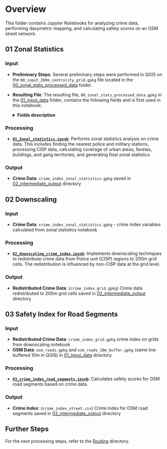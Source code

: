 # Overview

This folder contains Jupyter Notebooks for analyzing crime data, performing dasymetric mapping, and calculating safety scores on an OSM street network.

## 01 Zonal Statistics

### Input
- **Preliminary Steps**: Several preliminary steps were performed in QGIS on the `00_input_200m_centrality_grid.gpkg` file located in the [00_zonal_stats_processed_data](../../data/01_input_data/00_zonal_stats_processed_data) folder.
- **Resulting File**: The resulting file, `00_zonal_stats_processed_data.gpkg` in the [01_input_data](../../data/01_input_data) folder, contains the following fields and is first used in this notebook:

   <details>
   <summary><b>Fields description</b></summary>
    
   | Fields                                                    | Methodology                                                                 |
   |-----------------------------------------------------------|-----------------------------------------------------------------------------|
   | `Average_building_height`                                 | Average height of buildings                                                 |
   | `Average_household_income`                                | Average household income                                                    |
   | `Cumulative_opportunity_measure_to_access_jobs_in_60_minutes`| Average cumulative opportunity measure to access jobs within 60 minutes     |
   | `Illiteracy_rate`                                         | Average illiteracy rate                                                     |
   | `Normalized_difference_vegetation_index`                  | Average NDVI (Normalized Difference Vegetation Index)                       |
   | `Number_of_CCTV_cameras`                                  | Count of CCTV cameras                                                       |
   | `Number_of_buildings`                                     | Count of buildings                                                          |
   | `Number_of_streetlights`                                  | Count of streetlights                                                       |
   | `OSM_road_network_centrality_by_average_travel_time_in_car`| Average centrality of road network based on travel time by car              |
   | `Perceptual_GeoAI_safety_score_from_street_view_imagery`  | Average safety score from IDW interpolation                                 |
   | `Satellite_nightlight_saturation`                         | Average satellite nightlight radiance                                       |
   | `Travel_time_to_closest_healthcare_facility`              | Average travel time to the closest healthcare facility                      |
   *Note: 200m grid level*
   </details>

### Processing
- **[`01_Zonal_statistics.ipynb`](../02_street_crime_index/01_zonal_statistics.ipynb)**: Performs zonal statistics analysis on crime data. This includes finding the nearest police and military stations, processing CISP data, calculating coverage of urban areas, favelas, buildings, and gang territories, and generating final zonal statistics.

### Output
- **Crime Data**: `crime_index_zonal_statistics.gpkg` saved in [02_intermediate_output](../../data/02_intermediate_output) directory

## 02 Downscaling

### Input
- **Crime Data**: `crime_index_zonal_statistics.gpkg` - crime index variables calculated from zonal statistics notebook

### Processing
- **[`02_downscaling_crime_index.ipynb`](../02_street_crime_index/02_downscaling_crime_index.ipynb)**: Implements downscaling techniques to redistribute crime data from Police unit (CISP) regions to 200m grid cells. The redistribution is influenced by non-CISP data at the grid level.

### Output
- **Redistributed Crime Data**: (`crime_index_grid.gpkg`) Crime data redistributed to 200m grid cells saved in [02_intermediate_output](../../data/02_intermediate_output) directory

## 03 Safety Index for Road Segments

### Input
- **Redistributed Crime Data**: `crime_index_grid.gpkg` crime index on grids from downscaling notebook
- **OSM Data**: `osm_roads.gpkg` and `osm_roads_10m_buffer.gpkg` (same line buffered 10m in QGIS) in [01_input_data](../../data/01_input_data) directory

### Processing
- **[`03_crime_index_road_segments.ipynb`](../02_street_crime_index/03_crime_index_road_segments.ipynb)**: Calculates safety scores for OSM road segments based on crime data.

### Output
- **Crime Index**: (`crime_index_street.csv`) Crime index for OSM road segments saved in [02_intermediate_output](../../data/02_intermediate_output) directory

## Further Steps

For the next processing steps, refer to the [Routing](../03_routing) directory.